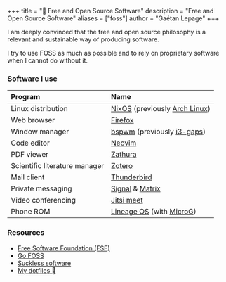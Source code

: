 +++
title = "🐧 Free and Open Source Software"
description = "Free and Open Source Software"
aliases = ["foss"]
author = "Gaétan Lepage"
+++

I am deeply convinced that the free and open source philosophy is a relevant and sustainable way of producing software.

I try to use FOSS as much as possible and to rely on proprietary software when I cannot do without it.


### Software I use


| Program                       | Name                                                                                                              |
| :---------------------------- | :-----------------------------------------------------------------------------------------------------------------|
| Linux distribution            | [NixOS](https://nixos.org/) (previously [Arch Linux](https://www.archlinux.org/))                                 |
| Web browser                   | [Firefox](https://www.mozilla.org/en-US/firefox/new/)                                                             |
| Window manager                | [bspwm](https://github.com/baskerville/bspwm) (previously [i3-gaps](https://github.com/Airblader/i3#i3-gaps))     |
| Code editor                   | [Neovim](https://neovim.io/)                                                                                      |
| PDF viewer                    | [Zathura](https://pwmt.org/projects/zathura/)                                                                     |
| Scientific literature manager | [Zotero](https://www.zotero.org/)                                                                                 |
| Mail client                   | [Thunderbird](https://www.thunderbird.net/en-US/)                                                                 |
| Private messaging             | [Signal](https://www.signal.org/) & [Matrix](https://matrix.org/)                                                 |
| Video conferencing            | [Jitsi meet](https://meet.jit.si/)                                                                                |
| Phone ROM                     | [Lineage OS](https://lineageos.org/) (with [MicroG](https://microg.org/))                                         |

### Resources

* [Free Software Foundation (FSF)](https://www.fsf.org/)
* [Go FOSS](https://www.gofoss.today/)
* [Suckless software](https://suckless.org/philosophy/)
* [My dotfiles ](https://github.com/GaetanLepage/dotfiles)
